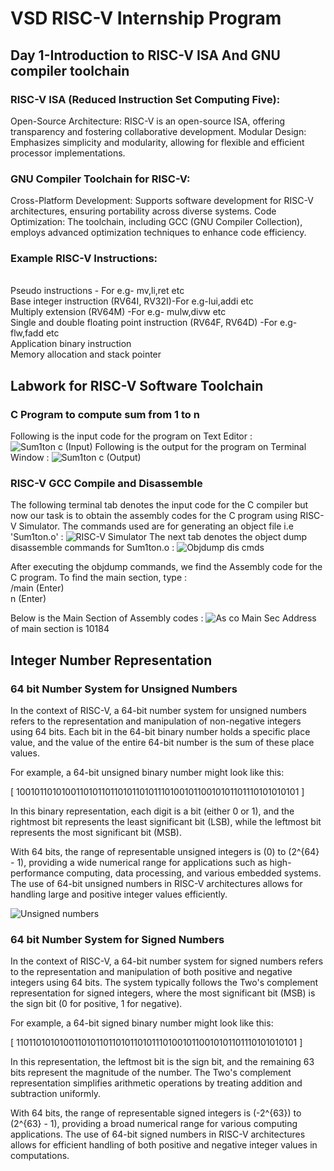 # VSD RISC-V Internship Program
## Day 1-Introduction to RISC-V ISA And GNU compiler toolchain
### RISC-V ISA (Reduced Instruction Set Computing Five):

Open-Source Architecture: RISC-V is an open-source ISA, offering transparency and fostering collaborative development.
Modular Design: Emphasizes simplicity and modularity, allowing for flexible and efficient processor implementations.
### GNU Compiler Toolchain for RISC-V:

Cross-Platform Development: Supports software development for RISC-V architectures, ensuring portability across diverse systems.
Code Optimization: The toolchain, including GCC (GNU Compiler Collection), employs advanced optimization techniques to enhance code efficiency.
### Example RISC-V Instructions:
<br> Pseudo instructions - For e.g- mv,li,ret etc
<br> Base integer instruction (RV64I, RV32I)-For e.g-lui,addi etc
<br> Multiply extension (RV64M) -For e.g- mulw,divw etc
<br> Single and double floating point instruction (RV64F, RV64D) -For e.g- flw,fadd etc
<br> Application binary instruction
<br> Memory allocation and stack pointer

## Labwork for RISC-V Software Toolchain

### C Program to compute sum from 1 to n
Following is the input code for the program on Text Editor :
![Sum1ton c (Input)](https://github.com/spandansarkar45/somaiya-riscv/assets/154997186/f1a83442-9f8d-4fd7-8886-4cf6e4e0dab2)
Following is the output for the program on Terminal Window :
![Sum1ton c (Output)](https://github.com/spandansarkar45/somaiya-riscv/assets/154997186/fe328267-4287-4ba7-8c3f-34afc761b10d)

### RISC-V GCC Compile and Disassemble
The following terminal tab denotes the input code for the C compiler but now our task is to obtain the assembly codes for the C program using RISC-V Simulator. The commands used are for generating an object file i.e 'Sum1ton.o' :
![RISC-V Simulator](https://github.com/spandansarkar45/somaiya-riscv/assets/154997186/a56dc5ae-d490-4318-97d4-af0ae2201b7e)
The next tab denotes the object dump disassemble commands for Sum1ton.o :
![Objdump dis cmds](https://github.com/spandansarkar45/somaiya-riscv/assets/154997186/fb9d8dbb-61f2-40a4-a018-3112bd74da2c)

After executing the objdump commands, we find the Assembly code for the C program. To find the main section, type :
<br> /main (Enter)
<br> n (Enter)

Below is the Main Section of Assembly codes :
![As co Main Sec](https://github.com/spandansarkar45/somaiya-riscv/assets/154997186/461a0855-b501-4e23-8416-0ce8adcc1f7b)
Address of main section is 10184

## Integer Number Representation

### 64 bit Number System for Unsigned Numbers
In the context of RISC-V, a 64-bit number system for unsigned numbers refers to the representation and manipulation of non-negative integers using 64 bits. Each bit in the 64-bit binary number holds a specific place value, and the value of the entire 64-bit number is the sum of these place values.

For example, a 64-bit unsigned binary number might look like this:

\[ 1001011010100110101101101011010111010010110010101101110101010101 \]

In this binary representation, each digit is a bit (either 0 or 1), and the rightmost bit represents the least significant bit (LSB), while the leftmost bit represents the most significant bit (MSB).

With 64 bits, the range of representable unsigned integers is \(0\) to \(2^{64} - 1\), providing a wide numerical range for applications such as high-performance computing, data processing, and various embedded systems. The use of 64-bit unsigned numbers in RISC-V architectures allows for handling large and positive integer values efficiently.

![Unsigned numbers](https://github.com/spandansarkar45/somaiya-riscv/assets/154997186/8c6533a7-e2e9-4cca-aae1-945b575fe70c)

### 64 bit Number System for Signed Numbers
In the context of RISC-V, a 64-bit number system for signed numbers refers to the representation and manipulation of both positive and negative integers using 64 bits. The system typically follows the Two's complement representation for signed integers, where the most significant bit (MSB) is the sign bit (0 for positive, 1 for negative).

For example, a 64-bit signed binary number might look like this:

\[ 1101101010100110101101101011010111010010110010101101110101010101 \]

In this representation, the leftmost bit is the sign bit, and the remaining 63 bits represent the magnitude of the number. The Two's complement representation simplifies arithmetic operations by treating addition and subtraction uniformly.

With 64 bits, the range of representable signed integers is \(-2^{63}\) to \(2^{63} - 1\), providing a broad numerical range for various computing applications. The use of 64-bit signed numbers in RISC-V architectures allows for efficient handling of both positive and negative integer values in computations.




